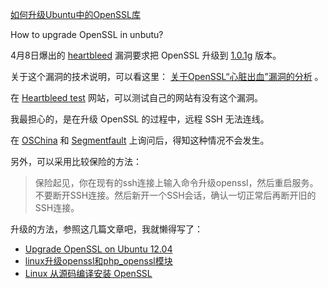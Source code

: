 [如何升级Ubuntu中的OpenSSL库](http://zengrong.net/post/2074.htm)

How to upgrade OpenSSL in unbutu?

4月8日爆出的 [heartbleed][1] 漏洞要求把 OpenSSL 升级到 [1.0.1g][4] 版本。

关于这个漏洞的技术说明，可以看这里： [关于OpenSSL“心脏出血”漏洞的分析][3] 。

在 [Heartbleed test][2] 网站，可以测试自己的网站有没有这个漏洞。

我最担心的，是在升级 OpenSSL 的过程中，远程 SSH 无法连线。

在 [OSChina][6] 和 [Segmentfault][5] 上询问后，得知这种情况不会发生。

另外，可以采用比较保险的方法：

>保险起见，你在现有的ssh连接上输入命令升级openssl，然后重启服务。不要断开SSH连接。然后新开一个SSH会话，确认一切正常后再断开旧的SSH连接。

升级的方法，参照这几篇文章吧，我就懒得写了：

* [Upgrade OpenSSL on Ubuntu 12.04][11]
* [linux升级openssl和php_openssl模块][12]
* [Linux 从源码编译安装 OpenSSL][13]

[1]: http://heartbleed.com/
[2]: http://filippo.io/Heartbleed/
[3]: http://drops.wooyun.org/papers/1381
[4]: https://www.openssl.org/source/openssl-1.0.1g.tar.gz
[5]: http://segmentfault.com/q/1010000000460583
[6]: http://www.oschina.net/question/948725_150419
[11]: http://askubuntu.com/questions/429385/upgrade-openssl-on-ubuntu-12-04
[12]: http://www.markdream.com/server/linux-update-openssl.shtml
[13]: http://wangyan.org/blog/install-openssl-from-source.html
